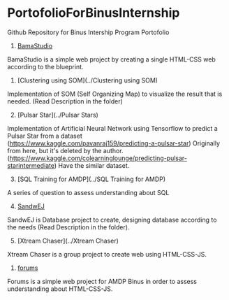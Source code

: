 # PortofolioForBinusInternship

Github Repository for Binus Intership Program Portofolio

1. [BamaStudio](../BamaStudio)

BamaStudio is a simple web project by creating a single HTML-CSS web according to the blueprint.

1. [Clustering using SOM](../Clustering using SOM)

Implementation of SOM (Self Organizing Map) to visualize the result that is needed. (Read Description in the folder)

2. [Pulsar Star](../Pulsar Stars)

Implementation of Artificial Neural Network using Tensorflow to predict a Pulsar Star from a dataset 
(https://www.kaggle.com/pavanraj159/predicting-a-pulsar-star) Originally from here, but it's deleted by the author.
(https://www.kaggle.com/colearninglounge/predicting-pulsar-starintermediate) Have the similar dataset.

3. [SQL Training for AMDP](../SQL Training for AMDP)

A series of question to assess understanding about SQL

4. [SandwEJ](../SandwEJ)

SandwEJ is Database project to create, designing database according to the needs (Read Description in the folder).

5. [Xtream Chaser](../Xtream Chaser)

Xtream Chaser is a group project to create web using HTML-CSS-JS.

1. [forums](../forums)

Forums is a simple web project for AMDP Binus in order to assess understanding about HTML-CSS-JS.

